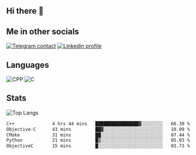 ## Hi there 👋

## Me in other socials
[![Telegram contact][telegram_badge]][telegram_link]
[![Linkedin profile][linkedin_badge]][linkedin_link]
<!-- [![My CV][CV]][CV_path] -->

## Languages
![CPP](https://img.shields.io/badge/-C++-000?&logo=c%2B%2B)
![C](https://img.shields.io/badge/-C-000?&logo=c)


## Stats
![Top Langs](https://github-readme-stats.vercel.app/api/top-langs/?username=Winlogon-exe&size_weight=0.5&count_weight=0.5&bg_color=000000&title_color=ffffff&text_color=ffffff)

<!--START_SECTION:waka-->

```txt
C++              4 hrs 44 mins   ████████████████▓░░░░░░░░   66.39 %
Objective-C      43 mins         ██▓░░░░░░░░░░░░░░░░░░░░░░   10.09 %
CMake            31 mins         ██░░░░░░░░░░░░░░░░░░░░░░░   07.44 %
Python           21 mins         █▒░░░░░░░░░░░░░░░░░░░░░░░   05.03 %
ObjectiveC       15 mins         █░░░░░░░░░░░░░░░░░░░░░░░░   03.73 %
```

<!--END_SECTION:waka-->

<!-- [CV_path]: path
[CV]: https://img.shields.io/badge/CV-D3182A?style=for-the-badge&logoColor=white -->

[telegram_link]: https://t.me/winlogon_exe
[telegram_badge]: https://img.shields.io/badge/Telegram-000?style=for-the-badge&logo=telegram&logoColor=white

[linkedin_link]: https://www.linkedin.com/in/winlogon/
[linkedin_badge]: https://img.shields.io/badge/LinkedIn-000?style=for-the-badge&logo=linkedin&logoColor=white



